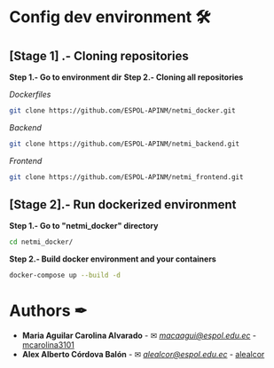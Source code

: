 # Config dev environment 🛠

## **[Stage 1]** .- Cloning repositories

**Step 1.- Go to environment dir**
**Step 2.- Cloning all repositories**

_Dockerfiles_

```bash
git clone https://github.com/ESPOL-APINM/netmi_docker.git
```

_Backend_

```bash
git clone https://github.com/ESPOL-APINM/netmi_backend.git
```

_Frontend_

```bash
git clone https://github.com/ESPOL-APINM/netmi_frontend.git
```

## **[Stage 2]**.- Run dockerized environment

**Step 1.- Go to "netmi_docker" directory**

```bash
cd netmi_docker/
```

**Step 2.- Build docker environment and your containers**

```bash
docker-compose up --build -d
```

# Authors ✒

- **Maria Aguilar Carolina Alvarado** - ✉ *macaagui@espol.edu.ec* - [mcarolina3101](https://github.com/mcarolina3101)
- **Alex Alberto Córdova Balón** - ✉ *alealcor@espol.edu.ec* - [alealcor](https://github.com/alealcor)
